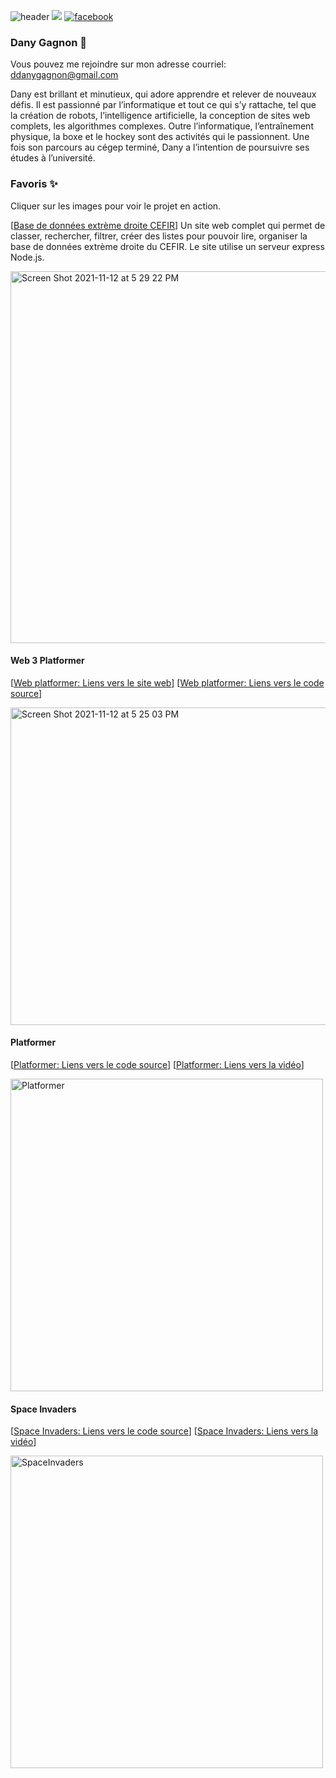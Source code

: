 ![header](https://user-images.githubusercontent.com/21992952/147307505-8d4a2389-9f66-4718-9336-008930ab5120.png)
![](https://img.shields.io/badge/dgagnon-%E2%99%A6%EF%B8%8F-red)
[![facebook](https://img.shields.io/badge/fb-dgagn-red)](https://www.facebook.com/danygagnoon/)
### Dany Gagnon 🐒

Vous pouvez me rejoindre sur mon adresse courriel: ddanygagnon@gmail.com

Dany est brillant et minutieux, qui adore apprendre et relever de nouveaux défis. Il est passionné par l’informatique et tout ce qui s’y rattache, tel que la création de robots, l’intelligence artificielle, la conception de sites web complets, les algorithmes complexes. Outre l’informatique, l’entraînement physique, la boxe et le hockey sont des activités qui le passionnent.  Une fois son parcours au cégep terminé, Dany a l’intention de poursuivre ses études à l’université.

### Favoris ✨

Cliquer sur les images pour voir le projet en action.

[[Base de données extrème droite CEFIR](https://bd.cefir.xyz/)] Un site web complet qui permet de classer, rechercher, filtrer, créer des listes pour pouvoir lire, organiser la base de données extrème droite du CEFIR. Le site utilise un serveur express Node.js.

<img width="595" alt="Screen Shot 2021-11-12 at 5 29 22 PM" src="https://user-images.githubusercontent.com/21992952/141552478-e1967ddc-fac7-4740-8914-beb8e173dad9.png">

#### Web 3 Platformer
[[Web platformer: Liens vers le site web](https://dgagn.github.io/web3-platformer)]
[[Web platformer: Liens vers le code source](https://github.com/dgagn/web3-platformer)]

<a href="https://dgagn.github.io/web3-platformer">
  <img width="508" alt="Screen Shot 2021-11-12 at 5 25 03 PM" src="https://user-images.githubusercontent.com/21992952/141546827-d136df89-c501-482c-bd92-c4180a6217ba.png">
</a>

#### Platformer
[[Platformer: Liens vers le code source](https://github.com/dgagn/jeux2d-platformer)]
[[Platformer: Liens vers la vidéo](https://www.youtube.com/watch?v=EjWt25mWSm8)]

<a href="https://www.youtube.com/watch?v=EjWt25mWSm8">
  <img src="https://img.youtube.com/vi/EjWt25mWSm8/0.jpg" alt="Platformer" width="500" />
</a>

#### Space Invaders
[[Space Invaders: Liens vers le code source](https://github.com/dgagn/jeux2d-space-invaders)]
[[Space Invaders: Liens vers la vidéo](https://www.youtube.com/watch?v=-58Sw8y_cJ8)]

<a href="https://www.youtube.com/watch?v=-58Sw8y_cJ8">
  <img src="https://img.youtube.com/vi/-58Sw8y_cJ8/0.jpg" alt="SpaceInvaders" width="500" />
</a>

<!--
**ddanygagnon/ddanygagnon** is a ✨ _special_ ✨ repository because its `README.md` (this file) appears on your GitHub profile.

Here are some ideas to get you started:

- 🔭 I’m currently working on ...
- 🌱 I’m currently learning ...
- 👯 I’m looking to collaborate on ...
- 🤔 I’m looking for help with ...
- 💬 Ask me about ...
- 📫 How to reach me: ...
- 😄 Pronouns: ...
- ⚡ Fun fact: ...
-->

